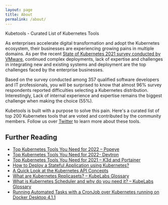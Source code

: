 ```yaml
---
layout: page
title: About
permalink: /about/
---
```


Kubetools - Curated List of Kubernetes Tools

As enterprises accelerate digital transformation and adopt the Kubernetes ecosystem, their businesses are experiencing growing pains in multiple domains. As per the recent [State of Kubernetes 2021 survey conducted by VMware](https://tanzu.vmware.com/content/ebooks/the-state-of-kubernetes-2021), continued complex deployments, lack of expertise and challenges in integrating new and existing systems and deployment are the top challenges faced by the enterprise businesses.

Based on the survey conducted among 357 qualified software developers and IT professionals, you will be surprised to know that almost 96% survey respondents reported difficulties selecting a Kubernetes distribution. Interestingly, Lack of internal experience and expertise remains the biggest challenge when making the choice (55%). 

Kubetools is built with a purpose to solve this pain. Here's a curated list of top 200 Kubernetes tools that are voted and contributed by the community members.
Follow us over [Twitter](https://twitter.com/kubetools) to learn more about these tools.


## Further Reading

- [Top Kubernetes Tools You Need for 2022 – Popeye](https://collabnix.com/top-10-kubernetes-tools-you-need-for-2021/)
- [Top Kubernetes Tools You Need for 2022- Devtron](https://collabnix.com/top-10-kubernetes-tool-you-need-for-2021-devtron/)
- [Top Kubernetes Tools You Need for 2021 – K3d and Portainer](https://collabnix.com/top-kubernetes-tool-you-need-for-2021-part-2/)
- [How to Deploy a Stateful Application using Kubernetes?](https://collabnix.com/how-to-deploy-a-stateful-application-using-kubernetes-kubelabs-glossary/)
- [A Quick Look at the Kubernetes API Concepts](https://collabnix.com/a-quick-look-at-the-kubernetes-api-concepts/)
- [What are Kubernetes Replicasets? – KubeLabs Glossary](https://collabnix.com/what-are-kubernetes-replicasets-kubelabs-glossary/)
- [What is Kubernetes Scheduler and why do you need it? – KubeLabs Glossary](https://collabnix.com/what-is-kubernetes-scheduler-and-why-do-you-need-it-kubelabs-glossary/)
- [Running Automated Tasks with a CronJob over Kubernetes running on Docker Desktop 4.1.1](https://collabnix.com/running-automated-tasks-with-a-cronjob-over-kubernetes-running-on-docker-desktop-4-1-1/)

